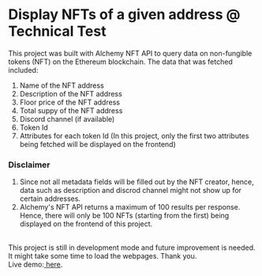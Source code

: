 # Display NFTs of a given address @ Technical Test

This project was built with Alchemy NFT API to query data on non-fungible tokens (NFT) on the Ethereum blockchain.
The data that was fetched included:
1. Name of the NFT address 
2. Description of the NFT address
3. Floor price of the NFT address
4. Total suppy of the NFT address
5. Discord channel (if available)
6. Token Id 
7. Attributes for each token Id (In this project, only the first two attributes being fetched will be displayed on the frontend)

### **Disclaimer**
1. Since not all metadata fields will be filled out by the NFT creator, hence, data such as description and discrod channel might not show up for certain addresses. 
2. Alchemy's NFT API returns a maximum of 100 results per response. Hence, there will only be 100 NFTs (starting from the first) being displayed on the frontend of this project.
<br/>
This project is still in development mode and future improvement is needed. It might take some time to load the webpages.
Thank you.
<br/>
Live demo:<a href="https://meikei-technical-test.vercel.app/" target="_blank"> here</a>.


